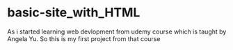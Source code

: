 # basic-site_with_HTML
As i started learning web devlopment from udemy course which is taught by Angela Yu. So this is my first project from that course
